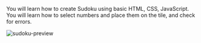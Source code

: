 You will learn how to create Sudoku using basic HTML, CSS, JavaScript. You will learn how to select numbers and place them on the tile, and check for errors.

![sudoku-preview](https://user-images.githubusercontent.com/78777681/163041771-71dd9cfd-7c94-424a-bdc9-4c252ccd66a8.png)

